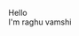 Hello <br> I'm raghu vamshi

<!---
raghu-gurram/raghu-gurram is a ✨ special ✨ repository because its `README.md` (this file) appears on your GitHub profile.
You can click the Preview link to take a look at your changes.
--->
